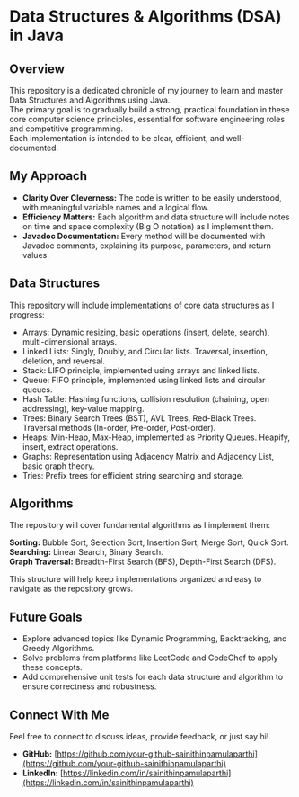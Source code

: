 # Data Structures & Algorithms (DSA) in Java

## Overview
This repository is a dedicated chronicle of my journey to learn and master Data Structures and Algorithms using Java.  
The primary goal is to gradually build a strong, practical foundation in these core computer science principles, essential for software engineering roles and competitive programming.  
Each implementation is intended to be clear, efficient, and well-documented.

## My Approach
- **Clarity Over Cleverness:** The code is written to be easily understood, with meaningful variable names and a logical flow.  
- **Efficiency Matters:** Each algorithm and data structure will include notes on time and space complexity (Big O notation) as I implement them.  
- **Javadoc Documentation:** Every method will be documented with Javadoc comments, explaining its purpose, parameters, and return values.

## Data Structures
This repository will include implementations of core data structures as I progress:  
- Arrays: Dynamic resizing, basic operations (insert, delete, search), multi-dimensional arrays.  
- Linked Lists: Singly, Doubly, and Circular lists. Traversal, insertion, deletion, and reversal.  
- Stack: LIFO principle, implemented using arrays and linked lists.  
- Queue: FIFO principle, implemented using linked lists and circular queues.  
- Hash Table: Hashing functions, collision resolution (chaining, open addressing), key-value mapping.  
- Trees: Binary Search Trees (BST), AVL Trees, Red-Black Trees. Traversal methods (In-order, Pre-order, Post-order).  
- Heaps: Min-Heap, Max-Heap, implemented as Priority Queues. Heapify, insert, extract operations.  
- Graphs: Representation using Adjacency Matrix and Adjacency List, basic graph theory.  
- Tries: Prefix trees for efficient string searching and storage.

## Algorithms
The repository will cover fundamental algorithms as I implement them:

**Sorting:** Bubble Sort, Selection Sort, Insertion Sort, Merge Sort, Quick Sort.  
**Searching:** Linear Search, Binary Search.  
**Graph Traversal:** Breadth-First Search (BFS), Depth-First Search (DFS).  

This structure will help keep implementations organized and easy to navigate as the repository grows.

## Future Goals
- Explore advanced topics like Dynamic Programming, Backtracking, and Greedy Algorithms.  
- Solve problems from platforms like LeetCode and CodeChef to apply these concepts.  
- Add comprehensive unit tests for each data structure and algorithm to ensure correctness and robustness.

## Connect With Me
Feel free to connect to discuss ideas, provide feedback, or just say hi!  

- **GitHub:** [https://github.com/your-github-sainithinpamulaparthi](https://github.com/your-github-sainithinpamulaparthi)  
- **LinkedIn:** [https://linkedin.com/in/sainithinpamulaparthi](https://linkedin.com/in/sainithinpamulaparthi)
